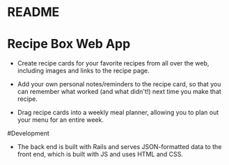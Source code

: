 # README

# Recipe Box Web App
- Create recipe cards for your favorite recipes from all over the web, including images and links to the recipe page.

- Add your own personal notes/reminders to the recipe card, so that you can remember what worked (and what didn't!) next time you make that recipe.

- Drag recipe cards into a weekly meal planner, allowing you to plan out your menu for an entire week.

#Development
- The back end is built with Rails and serves JSON-formatted data to the front end, which is built with JS and uses HTML and CSS.


